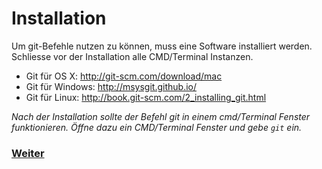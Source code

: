 # Installation

Um git-Befehle nutzen zu können, muss eine Software installiert werden. Schliesse vor der Installation alle CMD/Terminal Instanzen.

-   Git für OS X: http://git-scm.com/download/mac
-   Git für Windows: http://msysgit.github.io/
-   Git für Linux: http://book.git-scm.com/2_installing_git.html

*Nach der Installation sollte der Befehl git in einem cmd/Terminal Fenster funktionieren. Öffne dazu ein CMD/Terminal Fenster und gebe `git` ein.*


### [Weiter](ErsteSchritte.md)
